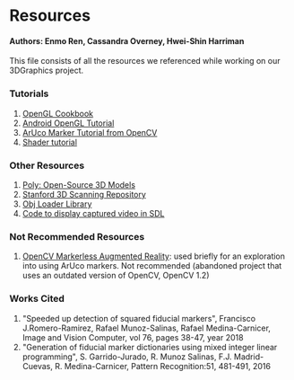 # Resources
#### Authors: Enmo Ren, Cassandra Overney, Hwei-Shin Harriman

This file consists of all the resources we referenced while working on our
3DGraphics project.

### Tutorials
1. [OpenGL Cookbook](https://www.oreilly.com/library/view/opengl-data-visualization/9781782169727/)
2. [Android OpenGL Tutorial](https://github.com/doggycoder/AndroidOpenGLDemo)
3. [ArUco Marker Tutorial from OpenCV](https://docs.opencv.org/3.4.2/d5/dae/tutorial_aruco_detection.html)
4. [Shader tutorial](http://www.opengl-tutorial.org/)

### Other Resources
1. [Poly: Open-Source 3D Models](https://poly.google.com/)
2. [Stanford 3D Scanning Repository](http://graphics.stanford.edu/data/3Dscanrep/)
3. [Obj Loader Library](https://github.com/rlk/obj)
4. [Code to display captured video in SDL](https://github.com/latelee/CameraDemo_Linux)

### Not Recommended Resources
1. [OpenCV Markerless Augmented Reality](https://medium.com/@ahmetozlu93/marker-less-augmented-reality-by-opencv-and-opengl-531b2af0a130): used briefly for an exploration into using ArUco markers. Not recommended (abandoned project that uses an outdated version of OpenCV, OpenCV 1.2)

### Works Cited
1. "Speeded up detection of squared fiducial markers", Francisco J.Romero-Ramirez, Rafael Munoz-Salinas, Rafael Medina-Carnicer, Image and Vision Computer, vol 76, pages 38-47, year 2018
2. "Generation of fiducial marker dictionaries using mixed integer linear programming", S. Garrido-Jurado, R. Munoz Salinas, F.J. Madrid-Cuevas, R. Medina-Carnicer, Pattern Recognition:51, 481-491, 2016
